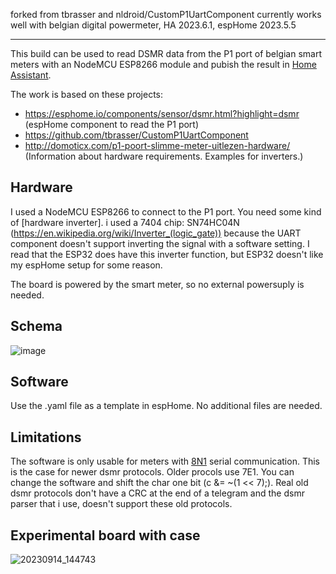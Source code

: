 forked from tbrasser and nldroid/CustomP1UartComponent
currently works well with belgian digital powermeter, HA 2023.6.1, espHome 2023.5.5


________________
This build can be used to read DSMR data from the P1 port of belgian smart meters with an NodeMCU ESP8266 module and pubish the result in [Home Assistant](https://www.home-assistant.io/).




The work is based on these projects:
- https://esphome.io/components/sensor/dsmr.html?highlight=dsmr (espHome component to read the P1 port) 
- https://github.com/tbrasser/CustomP1UartComponent 
- http://domoticx.com/p1-poort-slimme-meter-uitlezen-hardware/ (Information about hardware requirements. Examples for inverters.)

## Hardware

I used a NodeMCU ESP8266 to connect to the P1 port. 
You need some kind of [hardware inverter]. i used a 7404 chip: SN74HC04N (https://en.wikipedia.org/wiki/Inverter_(logic_gate)) because the UART component doesn't support inverting the signal with a software setting.
I read that the ESP32 does have this inverter function, but ESP32 doesn't like my espHome setup for some reason.

The board is powered by the smart meter, so no external powersuply is needed.

## Schema
![image](https://github.com/Ritchie3/-DSMR-reader_P1_espHome/assets/38915268/2ac84993-d76a-437d-9c02-53222dd9e1bc)

## Software
Use the .yaml file as a template in espHome. No additional files are needed.

## Limitations
The software is only usable for meters with [8N1](https://en.wikipedia.org/wiki/8-N-1) serial communication. This is the case for newer dsmr protocols. Older procols use 7E1. You can change the software and shift the char one bit (c &= ~(1 << 7);).
Real old dsmr protocols don't have a CRC at the end of a telegram and the dsmr parser that i use, doesn't support these old protocols.

## Experimental board with case

![20230914_144743](https://github.com/Ritchie3/-DSMR-reader_P1_espHome/assets/38915268/0edca32b-7665-41a1-ad3f-a6523922e091)
